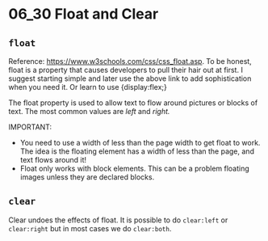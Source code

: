 # 06_30 Float and Clear

## ```float```

Reference: https://www.w3schools.com/css/css_float.asp.  To be honest, float is a property that causes developers to pull their hair out at first.  I suggest starting simple and later use the above link to add sophistication when you need it.  Or learn to use {display:flex;}

The float property is used to allow text to flow around pictures or blocks of text.  The most common values are *left* and *right.*

IMPORTANT:  

* You need to use a width of less than the page width to get float to work.  The idea is the floating element has a width of less than the page, and text flows around it!  
* Float only works with block elements.  This can be a problem floating images unless they are declared blocks.

## ```clear```


Clear undoes the effects of float.  It is possible to do ```clear:left``` or ```clear:right``` but in most cases we do ```clear:both```.
